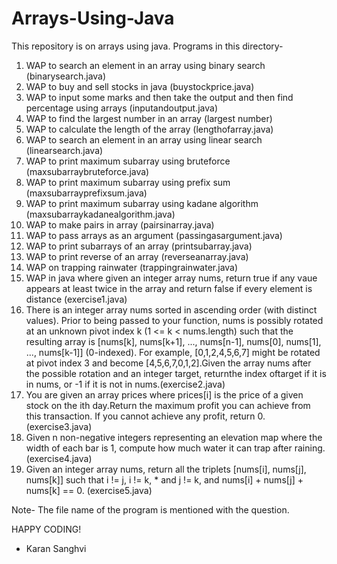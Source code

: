 # Arrays-Using-Java
This repository is on arrays using java.
Programs in this directory-

1. WAP to search an element in an array using binary search (binarysearch.java)
2. WAP to buy and sell stocks in java (buystockprice.java)
3. WAP to input some marks and then take the output and then find percentage using arrays (inputandoutput.java)
4. WAP to find the largest number in an array (largest number)
5. WAP to calculate the length of the array (lengthofarray.java)
6. WAP to search an element in an array using linear search (linearsearch.java)
7. WAP to print maximum subarray using bruteforce (maxsubarraybruteforce.java)
8. WAP to print maximum subarray using prefix sum (maxsubarrayprefixsum.java)
9. WAP to print maximum subarray using kadane algorithm (maxsubarraykadanealgorithm.java)
10. WAP to make pairs in array (pairsinarray.java)
11. WAP to pass arrays as an argument (passingasargument.java)
12. WAP to print subarrays of an array (printsubarray.java)
13. WAP to print reverse of an array (reverseanarray.java)
14. WAP on trapping rainwater (trappingrainwater.java)
15. WAP in java where given an integer array nums, return true if any vaue appears at least twice in the array and return false if every element is distance (exercise1.java)
16. There is an integer array nums sorted in ascending order (with distinct values). Prior to being passed to your function, nums is possibly rotated at an unknown pivot  index k (1  <=  k  <  nums.length)  such  that the  resulting  array  is [nums[k], nums[k+1],   ...,   nums[n-1], nums[0],   nums[1],   ...,   nums[k-1]] (0-indexed). For   example, [0,1,2,4,5,6,7] might be  rotated  at pivot index 3 and become [4,5,6,7,0,1,2].Given the array nums after the possible rotation and an integer target, returnthe index oftarget if it is in nums, or -1 if it is not in nums.(exercise2.java)
17. You  are  given  an  array prices where prices[i] is  the  price  of  a  given  stock  on  the ith day.Return the maximum profit you can achieve from this transaction. If you cannot achieve any profit, return 0. (exercise3.java)
18. Given n non-negative integers representing an elevation map where the width of each bar is 1, compute how much water it can trap after raining. (exercise4.java)
19. Given an integer array nums, return all the triplets [nums[i], nums[j], nums[k]] such that i != j, i != k, * and j != k, and nums[i] + nums[j] + nums[k] == 0. (exercise5.java)

Note- The file name of the program is mentioned with the question.

HAPPY CODING!

- Karan Sanghvi
